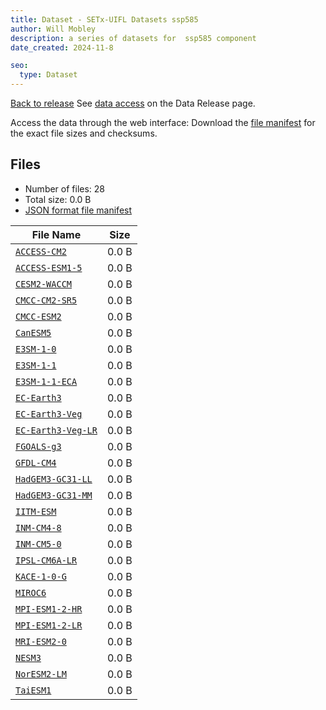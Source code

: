 ```yaml
---
title: Dataset - SETx-UIFL Datasets ssp585
author: Will Mobley
description: a series of datasets for  ssp585 component
date_created: 2024-11-8

seo:
  type: Dataset
---
```


[Back to release](./index.html#datasets)
See [data access](./index.html#data-access) on the Data Release page.

Access the data through the  web interface: 
Download the [file manifest](./manifests/ssp585-manifest.json) for the exact file sizes and checksums.

## Files

- Number of files: 28
- Total size: 0.0 B
- [JSON format file manifest](./manifests/ssp585-manifest.json)

|                      File Name                      | Size  |
| --------------------------------------------------- | ----- |
| [`ACCESS-CM2`](./index-ACCESS-CM2.html)             | 0.0 B |
| [`ACCESS-ESM1-5`](./index-ACCESS-ESM1-5.html)       | 0.0 B |
| [`CESM2-WACCM`](./index-CESM2-WACCM.html)           | 0.0 B |
| [`CMCC-CM2-SR5`](./index-CMCC-CM2-SR5.html)         | 0.0 B |
| [`CMCC-ESM2`](./index-CMCC-ESM2.html)               | 0.0 B |
| [`CanESM5`](./index-CanESM5.html)                   | 0.0 B |
| [`E3SM-1-0`](./index-E3SM-1-0.html)                 | 0.0 B |
| [`E3SM-1-1`](./index-E3SM-1-1.html)                 | 0.0 B |
| [`E3SM-1-1-ECA`](./index-E3SM-1-1-ECA.html)         | 0.0 B |
| [`EC-Earth3`](./index-EC-Earth3.html)               | 0.0 B |
| [`EC-Earth3-Veg`](./index-EC-Earth3-Veg.html)       | 0.0 B |
| [`EC-Earth3-Veg-LR`](./index-EC-Earth3-Veg-LR.html) | 0.0 B |
| [`FGOALS-g3`](./index-FGOALS-g3.html)               | 0.0 B |
| [`GFDL-CM4`](./index-GFDL-CM4.html)                 | 0.0 B |
| [`HadGEM3-GC31-LL`](./index-HadGEM3-GC31-LL.html)   | 0.0 B |
| [`HadGEM3-GC31-MM`](./index-HadGEM3-GC31-MM.html)   | 0.0 B |
| [`IITM-ESM`](./index-IITM-ESM.html)                 | 0.0 B |
| [`INM-CM4-8`](./index-INM-CM4-8.html)               | 0.0 B |
| [`INM-CM5-0`](./index-INM-CM5-0.html)               | 0.0 B |
| [`IPSL-CM6A-LR`](./index-IPSL-CM6A-LR.html)         | 0.0 B |
| [`KACE-1-0-G`](./index-KACE-1-0-G.html)             | 0.0 B |
| [`MIROC6`](./index-MIROC6.html)                     | 0.0 B |
| [`MPI-ESM1-2-HR`](./index-MPI-ESM1-2-HR.html)       | 0.0 B |
| [`MPI-ESM1-2-LR`](./index-MPI-ESM1-2-LR.html)       | 0.0 B |
| [`MRI-ESM2-0`](./index-MRI-ESM2-0.html)             | 0.0 B |
| [`NESM3`](./index-NESM3.html)                       | 0.0 B |
| [`NorESM2-LM`](./index-NorESM2-LM.html)             | 0.0 B |
| [`TaiESM1`](./index-TaiESM1.html)                   | 0.0 B |
